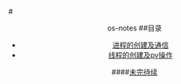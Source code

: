 #<center>os-notes
##目录
*	[进程的创建及通信](./lab_fork/Notes.md)
*	[线程的创建及pv操作](./lab_pv/Notes.md)

####[未完待续](../README.md)

